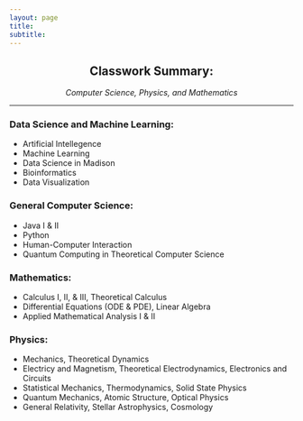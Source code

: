 ```yaml
---
layout: page
title:
subtitle:  
---
```


<center>
<h2> Classwork Summary: </h2>
  <em> Computer Science, Physics, and Mathematics </em> 
  </center>
<hr />
  

<div> <p>
<h3> Data Science and Machine Learning: </h3>

 <ul>
   
   <li> Artificial Intellegence </li>
   
   <li> Machine Learning </li>
   
   <li> Data Science in Madison </li>
   
   <li> Bioinformatics </li>
   
   <li> Data Visualization </li>
   
</ul> </p>


<div>
  
  <p>
  <h3> General Computer Science: </h3>

 <ul>
   
   <li>   Java I & II </li>
   
   <li>   Python </li>
   
   <li>   Human-Computer Interaction </li>
   
   <li>   Quantum Computing in Theoretical Computer Science</li>
   
</ul> </p>


<div>
  
  <p>
  <h3> Mathematics: </h3>

 <ul>
   
  <li>  Calculus I, II, & III, Theoretical Calculus </li>
   
  <li>   Differential Equations (ODE & PDE), Linear Algebra </li>
   
  <li>   Applied Mathematical Analysis I & II </li>
  
</ul> </p>



<div>
  
  <p>
  <h3> Physics: </h3>

 <ul>
   
   <li>   Mechanics, Theoretical Dynamics </li>
   
   <li>   Electricy and Magnetism, Theoretical Electrodynamics, Electronics and Circuits </li>
   
   <li>   Statistical Mechanics, Thermodynamics, Solid State Physics </li>
   
   <li>   Quantum Mechanics, Atomic Structure, Optical Physics</li>
   
   <li>   General Relativity, Stellar Astrophysics, Cosmology </li>
   
</ul> </p>


